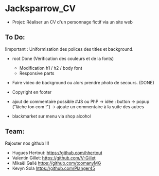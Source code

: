 # Jacksparrow_CV

- Projet: Réaliser un CV d'un personnage fictif via un site web

## To Do:
!important : Uniformisation des polices des titles et background. 

- root Done (Vérification des couleurs et de la fonts)  
    - Modification h1 / h2 / body font  
    - Responsive parts
- Faire video de background ou alors prendre photo de secours. (DONE)
- Copyright en footer

- ajout de commentaire possible #JS ou PhP
    -> idée : button -> popup ("lâche ton com !") -> ajoute un commentaire à la suite des autres
- blackmarket sur menu via shop alcohol

## Team:

Rajouter nos github !!!
- Hugues Hertout:
https://github.com/hhertout
- Valentin Gillet:
https://github.com/V-Gillet
- Mikaël Gallé
https://github.com/toomanyMG
- Kevyn Sola
https://github.com/Planger45
